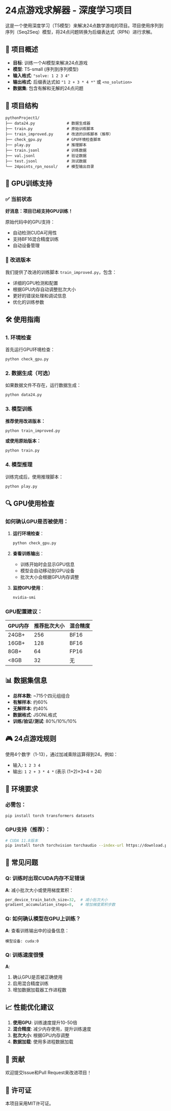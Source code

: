 # 24点游戏求解器 - 深度学习项目

这是一个使用深度学习（T5模型）来解决24点数学游戏的项目。项目使用序列到序列（Seq2Seq）模型，将24点问题转换为后缀表达式（RPN）进行求解。

## 🎯 项目概述

- **目标**: 训练一个AI模型来解决24点游戏
- **模型**: T5-small (序列到序列模型)
- **输入格式**: `"solve: 1 2 3 4"`
- **输出格式**: 后缀表达式如 `"1 2 + 3 * 4 *"` 或 `<no_solution>`
- **数据集**: 包含有解和无解的24点问题

## 📁 项目结构

```
pythonProject1/
├── data24.py              # 数据生成器
├── train.py               # 原始训练脚本
├── train_improved.py      # 改进的训练脚本（推荐）
├── check_gpu.py           # GPU环境检查脚本
├── play.py                # 推理脚本
├── train.jsonl            # 训练数据
├── val.jsonl              # 验证数据
├── test.jsonl             # 测试数据
└── 24points_rpn_nosol/    # 模型输出目录
```

## 🔧 GPU训练支持

### ✅ 当前状态
**好消息：项目已经支持GPU训练！**

原始代码中的GPU支持：
- 自动检测CUDA可用性
- 支持BF16混合精度训练
- 自动设备管理

### 🚀 改进版本
我们提供了改进的训练脚本 `train_improved.py`，包含：
- 详细的GPU检测和配置
- 根据GPU内存自动调整批次大小
- 更好的错误处理和调试信息
- 优化的训练参数

## 🛠️ 使用指南

### 1. 环境检查
首先运行GPU环境检查：
```bash
python check_gpu.py
```

### 2. 数据生成（可选）
如果数据文件不存在，运行数据生成：
```bash
python data24.py
```

### 3. 模型训练
**推荐使用改进版本：**
```bash
python train_improved.py
```

**或使用原始版本：**
```bash
python train.py
```

### 4. 模型推理
训练完成后，使用推理脚本：
```bash
python play.py
```

## 🔍 GPU使用检查

### 如何确认GPU是否被使用：

1. **运行环境检查**：
   ```bash
   python check_gpu.py
   ```

2. **查看训练输出**：
   - 训练开始时会显示GPU信息
   - 模型会自动移动到GPU设备
   - 批次大小会根据GPU内存调整

3. **监控GPU使用**：
   ```bash
   nvidia-smi
   ```

### GPU配置建议：

| GPU内存 | 推荐批次大小 | 混合精度 |
|---------|-------------|----------|
| 24GB+   | 256         | BF16     |
| 16GB+   | 128         | BF16     |
| 8GB+    | 64          | FP16     |
| <8GB    | 32          | 无       |

## 📊 数据集信息

- **总样本数**: ~715个四元组组合
- **有解样本**: 约60%
- **无解样本**: 约40%
- **数据格式**: JSONL格式
- **训练/验证/测试**: 80%/10%/10%

## 🎮 24点游戏规则

使用4个数字（1-13），通过加减乘除运算得到24。例如：
- 输入: `1 2 3 4`
- 输出: `1 2 + 3 * 4 *` (表示 (1+2)×3×4 = 24)

## 🔧 环境要求

### 必需包：
```bash
pip install torch transformers datasets
```

### GPU支持（推荐）：
```bash
# CUDA 11.8版本
pip install torch torchvision torchaudio --index-url https://download.pytorch.org/whl/cu118
```

## 🚨 常见问题

### Q: 训练时出现CUDA内存不足错误
**A**: 减小批次大小或使用梯度累积：
```python
per_device_train_batch_size=32,  # 减小批次大小
gradient_accumulation_steps=8,   # 增加梯度累积步数
```

### Q: 如何确认模型在GPU上训练？
**A**: 查看训练输出中的设备信息：
```
模型设备: cuda:0
```

### Q: 训练速度很慢
**A**: 
1. 确认GPU是否被正确使用
2. 启用混合精度训练
3. 增加数据加载器工作进程数

## 📈 性能优化建议

1. **使用GPU**: 训练速度提升10-50倍
2. **混合精度**: 减少内存使用，提升训练速度
3. **批次大小**: 根据GPU内存调整
4. **数据加载**: 使用多进程数据加载

## 🤝 贡献

欢迎提交Issue和Pull Request来改进项目！

## 📄 许可证

本项目采用MIT许可证。 